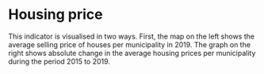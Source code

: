 # Housing price

This indicator is visualised in two ways. First, the map on the left shows the average selling price of houses per municipality in 2019. The graph on the right shows absolute change in the average housing prices per municipality during the period 2015 to 2019.

